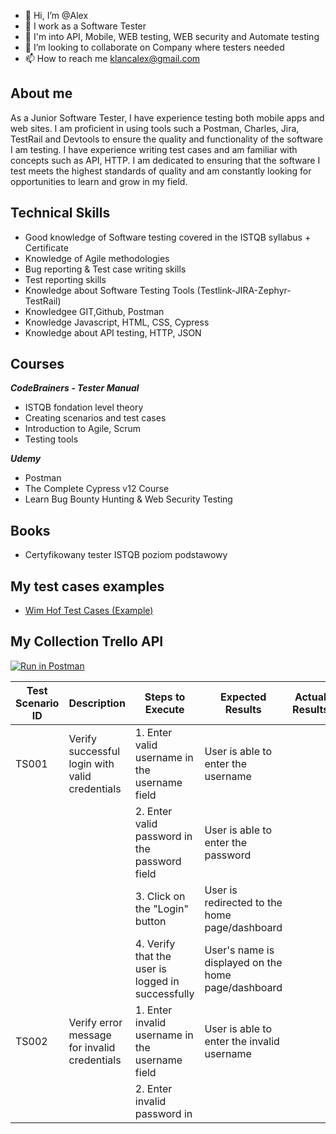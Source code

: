 - 👋 Hi, I’m @Alex
- 👀 I work as a Software Tester
- 🌱 I'm into API, Mobile, WEB testing, WEB security and Automate testing
- 💞️ I’m looking to collaborate on Company where testers needed
- 📫 How to reach me klancalex@gmail.com

## About me
As a Junior Software Tester, I have experience testing both mobile apps and web sites. I am proficient in using tools such a Postman, Charles, Jira, TestRail and Devtools to ensure the quality and functionality of the software I am testing. I have experience writing test cases and am familiar with concepts such as API, HTTP. I am dedicated to ensuring that the software I test meets the highest standards of quality and am constantly looking for opportunities to learn and grow in my field.

## Technical Skills
 - Good knowledge of Software testing covered in the ISTQB syllabus + Certificate
 - Knowledge of Agile methodologies
 - Bug reporting & Test case writing skills
 - Test reporting skills
 - Knowledge about Software Testing Tools (Testlink-JIRA-Zephyr-TestRail)
 - Knowledgee GIT,Github, Postman
 - Knowledge Javascript, HTML, CSS, Cypress
 - Knowledge about API testing, HTTP, JSON

## Courses
  ***CodeBrainers - Tester Manual***
- ISTQB fondation level theory 
- Creating scenarios and test cases
- Introduction to Agile, Scrum
- Testing tools

***Udemy***
 - Postman
 - The Complete Cypress v12 Course
 - Learn Bug Bounty Hunting & Web Security Testing


## Books
 - Certyfikowany tester ISTQB poziom podstawowy

## My test cases examples
 - [Wim Hof Test Cases (Example)](https://docs.google.com/spreadsheets/d/1FvACBhxDYsC_ZyqWctBDpfJ2n6Tr7epVIutELb61_SY/edit?usp=sharing)

## My Collection Trello API
[![Run in Postman](https://run.pstmn.io/button.svg)](https://app.getpostman.com/run-collection/19326509-1383fe78-50f4-4aa4-a44d-02a38d55a734?action=collection%2Ffork&collection-url=entityId%3D19326509-1383fe78-50f4-4aa4-a44d-02a38d55a734%26entityType%3Dcollection%26workspaceId%3D5fcf817a-74b9-4418-91be-4b940ac35687)

<!---
Alex-dins/Alex-dins is a ✨ special ✨ repository because its `README.md` (this file) appears on your GitHub profile.
You can click the Preview link to take a look at your changes.
--->

| Test Scenario ID | Description                                   | Steps to Execute                                           | Expected Results                                            | Actual Results | Pass/Fail |
|-----------------|-----------------------------------------------|------------------------------------------------------------|------------------------------------------------------------|----------------|-----------|
| TS001           | Verify successful login with valid credentials | 1. Enter valid username in the username field              | User is able to enter the username                         |                |           |
|                 |                                               | 2. Enter valid password in the password field              | User is able to enter the password                         |                |           |
|                 |                                               | 3. Click on the "Login" button                             | User is redirected to the home page/dashboard              |                |           |
|                 |                                               | 4. Verify that the user is logged in successfully          | User's name is displayed on the home page/dashboard        |                |           |
| TS002           | Verify error message for invalid credentials   | 1. Enter invalid username in the username field            | User is able to enter the invalid username                 |                |           |
|                 |                                               | 2. Enter invalid password in

